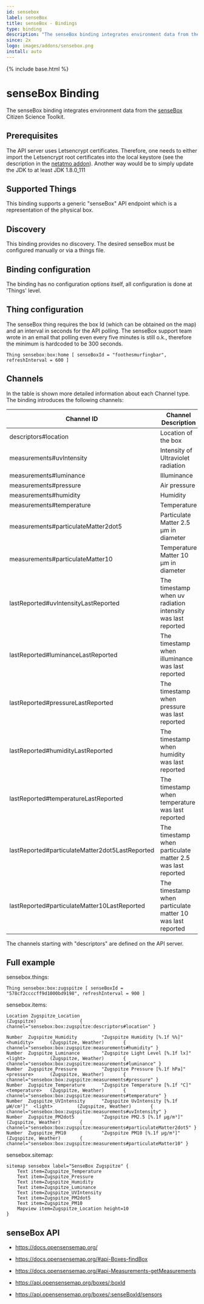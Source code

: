 ```yaml
---
id: sensebox
label: senseBox
title: senseBox - Bindings
type: binding
description: "The senseBox binding integrates environment data from the [senseBox](https://sensebox.de/)"
since: 2x
logo: images/addons/sensebox.png
install: auto
---
```


<!-- Attention authors: Do not edit directly. Please add your changes to the appropriate source repository -->

{% include base.html %}

# senseBox Binding

The senseBox binding integrates environment data from the [senseBox](https://sensebox.de/)
Citizen Science Toolkit.

## Prerequisites

The API server uses Letsencrypt certificates. Therefore, one needs to either import the Letsencrypt
root certificates into the local keystore (see the description in the
[netatmo addon](http://docs.openhab.org/addons/bindings/netatmo/readme.html)).
Another way would be to simply update the JDK to at least JDK 1.8.0_111

## Supported Things

This binding supports a generic "senseBox" API endpoint which is a representation of the physical box.

## Discovery

This binding provides no discovery. The desired senseBox must be configured manually or via a things file.

## Binding configuration

The binding has no configuration options itself, all configuration is done at 'Things' level.

## Thing configuration

The senseBox thing requires the box Id (which can be obtained on the map) and an interval in seconds
for the API polling. The senseBox support team wrote in an email that polling even every five minutes
is still o.k., therefore the minimum is hardcoded to be 300 seconds.

```
Thing sensebox:box:home [ senseBoxId = "foothesmurfingbar", refreshInterval = 600 ]
```

## Channels

In the table is shown more detailed information about each Channel type.
The binding introduces the following channels:

| Channel ID                                      | Channel Description                                          | Supported item type | Advanced |
|-------------------------------------------------|--------------------------------------------------------------|---------------------|----------|
| descriptors#location                            | Location of the box                                          | Point               | False    |
| measurements#uvIntensity                        | Intensity of Ultraviolet radiation                           | Number              | False    |
| measurements#luminance                          | Illuminance                                                  | Number              | False    |
| measurements#pressure                           | Air pressure                                                 | Number              | False    |
| measurements#humidity                           | Humidity                                                     | Number              | False    |
| measurements#temperature                        | Temperature                                                  | Number              | False    |
| measurements#particulateMatter2dot5             | Particulate Matter 2.5 µm in diameter                        | Number              | False    |
| measurements#particulateMatter10                | Temperature Matter 10 µm in diameter                         | Number              | False    |
| lastReported#uvIntensityLastReported            | The timestamp when uv radiation intensity was last reported  | DateTime            | True     |
| lastReported#luminanceLastReported              | The timestamp when illuminance was last reported             | DateTime            | True     |
| lastReported#pressureLastReported               | The timestamp when pressure was last reported                | DateTime            | True     |
| lastReported#humidityLastReported               | The timestamp when humidity was last reported                | DateTime            | True     |
| lastReported#temperatureLastReported            | The timestamp when temperature was last reported             | DateTime            | True     |
| lastReported#particulateMatter2dot5LastReported | The timestamp when particulate matter 2.5 was last reported  | DateTime            | True     |
| lastReported#particulateMatter10LastReported    | The timestamp when particulate matter 10 was last reported   | DateTime            | True     |

The channels starting with "descriptors" are defined on the API server.

## Full example

sensebox.things:

```
Thing sensebox:box:zugspitze [ senseBoxId = "578cf2ccccff9d1000bd9198", refreshInterval = 900 ]
```

sensebox.items:

```
Location Zugspitze_Location                                                               (Zugspitze)                { channel="sensebox:box:zugspitze:descriptors#location" }

Number  Zugspitze_Humidity         "Zugspitze Humidity [%.1f %%]"         <humidity>      (Zugspitze, Weather)       { channel="sensebox:box:zugspitze:measurements#humidity" }
Number  Zugspitze_Luminance        "Zugspitze Light Level [%.1f lx]"      <light>         (Zugspitze, Weather)       { channel="sensebox:box:zugspitze:measurements#luminance" }
Number  Zugspitze_Pressure         "Zugspitze Pressure [%.1f hPa]"        <pressure>      (Zugspitze, Weather)       { channel="sensebox:box:zugspitze:measurements#pressure" }
Number  Zugspitze_Temperature      "Zugspitze Temperature [%.1f °C]"      <temperature>   (Zugspitze, Weather)       { channel="sensebox:box:zugspitze:measurements#temperature" }
Number  Zugspitze_UVIntensity      "Zugspitze UvIntensity [%.1f μW/cm²]"  <light>         (Zugspitze, Weather)       { channel="sensebox:box:zugspitze:measurements#uvIntensity" }
Number  Zugspitze_PM2dot5          "Zugspitze PM2.5 [%.1f µg/m³]"                         (Zugspitze, Weather)       { channel="sensebox:box:zugspitze:measurements#particulateMatter2dot5" }
Number  Zugspitze_PM10             "Zugspitze PM10 [%.1f µg/m³]"                          (Zugspitze, Weather)       { channel="sensebox:box:zugspitze:measurements#particulateMatter10" }
```

sensebox.sitemap:

```
sitemap sensebox label="SenseBox Zugspitze" {
	Text item=Zugspitze_Temperature
	Text item=Zugspitze_Pressure
	Text item=Zugspitze_Humidity
	Text item=Zugspitze_Luminance
	Text item=Zugspitze_UVIntensity
	Text item=Zugspitze_PM2dot5
	Text item=Zugspitze_PM10
	Mapview item=Zugspitze_Location height=10
}
```

## senseBox API

* https://docs.opensensemap.org/
* https://docs.opensensemap.org/#api-Boxes-findBox
* https://docs.opensensemap.org/#api-Measurements-getMeasurements

* https://api.opensensemap.org/boxes/:boxId
* https://api.opensensemap.org/boxes/:senseBoxId/sensors
